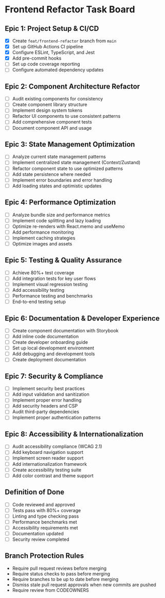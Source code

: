 # Frontend Refactor Task Board

## Epic 1: Project Setup & CI/CD
- [x] Create `feat/frontend-refactor` branch from `main`
- [x] Set up GitHub Actions CI pipeline
- [x] Configure ESLint, TypeScript, and Jest
- [x] Add pre-commit hooks
- [ ] Set up code coverage reporting
- [ ] Configure automated dependency updates

## Epic 2: Component Architecture Refactor
- [ ] Audit existing components for consistency
- [ ] Create component library structure
- [ ] Implement design system tokens
- [ ] Refactor UI components to use consistent patterns
- [ ] Add comprehensive component tests
- [ ] Document component API and usage

## Epic 3: State Management Optimization
- [ ] Analyze current state management patterns
- [ ] Implement centralized state management (Context/Zustand)
- [ ] Refactor component state to use optimized patterns
- [ ] Add state persistence where needed
- [ ] Implement error boundaries and error handling
- [ ] Add loading states and optimistic updates

## Epic 4: Performance Optimization
- [ ] Analyze bundle size and performance metrics
- [ ] Implement code splitting and lazy loading
- [ ] Optimize re-renders with React.memo and useMemo
- [ ] Add performance monitoring
- [ ] Implement caching strategies
- [ ] Optimize images and assets

## Epic 5: Testing & Quality Assurance
- [ ] Achieve 80%+ test coverage
- [ ] Add integration tests for key user flows
- [ ] Implement visual regression testing
- [ ] Add accessibility testing
- [ ] Performance testing and benchmarks
- [ ] End-to-end testing setup

## Epic 6: Documentation & Developer Experience
- [ ] Create component documentation with Storybook
- [ ] Add inline code documentation
- [ ] Create developer onboarding guide
- [ ] Set up local development environment
- [ ] Add debugging and development tools
- [ ] Create deployment documentation

## Epic 7: Security & Compliance
- [ ] Implement security best practices
- [ ] Add input validation and sanitization
- [ ] Implement proper error handling
- [ ] Add security headers and CSP
- [ ] Audit third-party dependencies
- [ ] Implement proper authentication patterns

## Epic 8: Accessibility & Internationalization
- [ ] Audit accessibility compliance (WCAG 2.1)
- [ ] Add keyboard navigation support
- [ ] Implement screen reader support
- [ ] Add internationalization framework
- [ ] Create accessibility testing suite
- [ ] Add color contrast and theme support

## Definition of Done
- [ ] Code reviewed and approved
- [ ] Tests pass with 80%+ coverage
- [ ] Linting and type checking pass
- [ ] Performance benchmarks met
- [ ] Accessibility requirements met
- [ ] Documentation updated
- [ ] Security review completed

## Branch Protection Rules
- Require pull request reviews before merging
- Require status checks to pass before merging
- Require branches to be up to date before merging
- Dismiss stale pull request approvals when new commits are pushed
- Require review from CODEOWNERS
